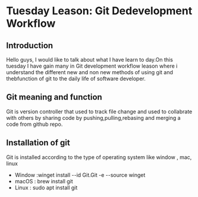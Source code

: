 
# Tuesday Leason: Git Dedevelopment Workflow

## Introduction
Hello guys, I would like to talk about what I have learn to day.On this tuesday I have gain many in Git development workflow leason where i understand the different new and non new methods of using git and thebfunction of git to the daily life of software developer.

 ## Git meaning and function
 Git is version controller that used to track file change and used to collabrate with others by sharing code by pushing,pulling,rebasing and merging a code from github repo.

 ## Installation of git
 Git is installed according to the type of operating system like window , mac, linux
 * Window :winget install --id Git.Git -e --source winget
 * macOS : brew install git
 * Linux : sudo apt install git